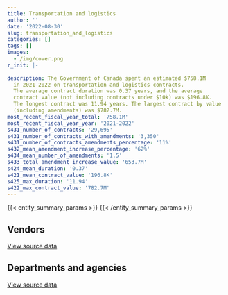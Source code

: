 ```yaml
---
title: Transportation and logistics
author: ''
date: '2022-08-30'
slug: transportation_and_logistics
categories: []
tags: []
images:
  - /img/cover.png
r_init: |-
  
description: The Government of Canada spent an estimated $758.1M
  in 2021-2022 on transportation and logistics contracts.
  The average contract duration was 0.37 years, and the average
  contract value (not including contracts under $10k) was $196.8K.
  The longest contract was 11.94 years. The largest contract by value
  (including amendments) was $782.7M.
most_recent_fiscal_year_total: '758.1M'
most_recent_fiscal_year_year: '2021-2022'
s431_number_of_contracts: '29,695'
s431_number_of_contracts_with_amendments: '3,350'
s431_number_of_contracts_amendments_percentage: '11%'
s432_mean_amendment_increase_percentage: '62%'
s434_mean_number_of_amendments: '1.5'
s433_total_amendment_increase_value: '653.7M'
s424_mean_duration: '0.37'
s421_mean_contract_value: '196.8K'
s425_max_duration: '11.94'
s422_max_contract_value: '782.7M'
---
```


<script src="/rmarkdown-libs/htmlwidgets/htmlwidgets.js"></script>
<link href="/rmarkdown-libs/datatables-css/datatables-crosstalk.css" rel="stylesheet" />
<script src="/rmarkdown-libs/datatables-binding/datatables.js"></script>
<script src="/rmarkdown-libs/jquery/jquery-3.6.0.min.js"></script>
<link href="/rmarkdown-libs/dt-core-bootstrap/css/dataTables.bootstrap.min.css" rel="stylesheet" />
<link href="/rmarkdown-libs/dt-core-bootstrap/css/dataTables.bootstrap.extra.css" rel="stylesheet" />
<script src="/rmarkdown-libs/dt-core-bootstrap/js/jquery.dataTables.min.js"></script>
<script src="/rmarkdown-libs/dt-core-bootstrap/js/dataTables.bootstrap.min.js"></script>
<link href="/rmarkdown-libs/crosstalk/css/crosstalk.min.css" rel="stylesheet" />
<script src="/rmarkdown-libs/crosstalk/js/crosstalk.min.js"></script>
<script src="/rmarkdown-libs/htmlwidgets/htmlwidgets.js"></script>
<link href="/rmarkdown-libs/datatables-css/datatables-crosstalk.css" rel="stylesheet" />
<script src="/rmarkdown-libs/datatables-binding/datatables.js"></script>
<script src="/rmarkdown-libs/jquery/jquery-3.6.0.min.js"></script>
<link href="/rmarkdown-libs/dt-core-bootstrap/css/dataTables.bootstrap.min.css" rel="stylesheet" />
<link href="/rmarkdown-libs/dt-core-bootstrap/css/dataTables.bootstrap.extra.css" rel="stylesheet" />
<script src="/rmarkdown-libs/dt-core-bootstrap/js/jquery.dataTables.min.js"></script>
<script src="/rmarkdown-libs/dt-core-bootstrap/js/dataTables.bootstrap.min.js"></script>
<link href="/rmarkdown-libs/crosstalk/css/crosstalk.min.css" rel="stylesheet" />
<script src="/rmarkdown-libs/crosstalk/js/crosstalk.min.js"></script>

{{< entity_summary_params >}}
{{< /entity_summary_params >}}

## Vendors

<div id="htmlwidget-1" style="width:100%;height:auto;" class="datatables html-widget"></div>
<script type="application/json" data-for="htmlwidget-1">{"x":{"style":"bootstrap","filter":"none","vertical":false,"data":[["<a href=\"/vendors/736902_ontario/\">736902 ONTARIO<\/a>","<a href=\"/vendors/9275_0181_quebec/\">9275 0181 QUEBEC<\/a>","<a href=\"/vendors/abb/\">ABB<\/a>","<a href=\"/vendors/abco_industries/\">ABCO INDUSTRIES<\/a>","<a href=\"/vendors/acadian_dredging/\">ACADIAN DREDGING<\/a>","<a href=\"/vendors/acklands_grainger/\">ACKLANDS GRAINGER<\/a>","<a href=\"/vendors/advanced_business_interiors/\">ADVANCED BUSINESS INTERIORS<\/a>","<a href=\"/vendors/aecom/\">AECOM<\/a>","<a href=\"/vendors/aeg_fuels/\">AEG FUELS<\/a>","<a href=\"/vendors/aero_feu/\">AERO FEU<\/a>","<a href=\"/vendors/aero_supplies/\">AERO SUPPLIES<\/a>","<a href=\"/vendors/afn_engineering/\">AFN ENGINEERING<\/a>","<a href=\"/vendors/air_inuit/\">AIR INUIT<\/a>","<a href=\"/vendors/air_liquide_canada/\">AIR LIQUIDE CANADA<\/a>","<a href=\"/vendors/air_tindi/\">AIR TINDI<\/a>","<a href=\"/vendors/airbus/\">AIRBUS<\/a>","<a href=\"/vendors/allied_shipbuilders/\">ALLIED SHIPBUILDERS<\/a>","<a href=\"/vendors/alpine_aerotech/\">ALPINE AEROTECH<\/a>","<a href=\"/vendors/alpine_helicopters/\">ALPINE HELICOPTERS<\/a>","<a href=\"/vendors/altis_human_resources/\">ALTIS HUMAN RESOURCES<\/a>","<a href=\"/vendors/amazon/\">AMAZON<\/a>","<a href=\"/vendors/american_bureau_of_shipping/\">AMERICAN BUREAU OF SHIPPING<\/a>","<a href=\"/vendors/anixter/\">ANIXTER<\/a>","<a href=\"/vendors/apron_fuel_services/\">APRON FUEL SERVICES<\/a>","<a href=\"/vendors/ari_financial_services/\">ARI FINANCIAL SERVICES<\/a>","<a href=\"/vendors/asc_germany/\">ASC GERMANY<\/a>","<a href=\"/vendors/asokan_business_interiors/\">ASOKAN BUSINESS INTERIORS<\/a>","<a href=\"/vendors/atco/\">ATCO<\/a>","<a href=\"/vendors/atlantic_business_interiors/\">ATLANTIC BUSINESS INTERIORS<\/a>","<a href=\"/vendors/atlantic_towing/\">ATLANTIC TOWING<\/a>","<a href=\"/vendors/atlantica_mechanical_contractors/\">ATLANTICA MECHANICAL CONTRACTORS<\/a>","<a href=\"/vendors/av_nunavut_fuels/\">AV NUNAVUT FUELS<\/a>","<a href=\"/vendors/avi_spl_canada/\">AVI SPL CANADA<\/a>","<a href=\"/vendors/avjet_holding/\">AVJET HOLDING<\/a>","<a href=\"/vendors/avmax_aviation_services/\">AVMAX AVIATION SERVICES<\/a>","<a href=\"/vendors/axys_technologies/\">AXYS TECHNOLOGIES<\/a>","<a href=\"/vendors/b_r_enterprises/\">B R ENTERPRISES<\/a>","<a href=\"/vendors/balodis/\">BALODIS<\/a>","<a href=\"/vendors/bargreen_ellingson/\">BARGREEN ELLINGSON<\/a>","<a href=\"/vendors/bell_textron/\">BELL TEXTRON<\/a>","<a href=\"/vendors/bighorn_helicopters/\">BIGHORN HELICOPTERS<\/a>","<a href=\"/vendors/bluewave_energy/\">BLUEWAVE ENERGY<\/a>","<a href=\"/vendors/bmt_fleet_technology/\">BMT FLEET TECHNOLOGY<\/a>","<a href=\"/vendors/bollore_logistics/\">BOLLORE LOGISTICS<\/a>","<a href=\"/vendors/bombardier/\">BOMBARDIER<\/a>","<a href=\"/vendors/boyd_moving_storage/\">BOYD MOVING STORAGE<\/a>","<a href=\"/vendors/brandt_tractor/\">BRANDT TRACTOR<\/a>","<a href=\"/vendors/broadwater_industries/\">BROADWATER INDUSTRIES<\/a>","<a href=\"/vendors/bronswerk_marine/\">BRONSWERK MARINE<\/a>","<a href=\"/vendors/bronte_construction/\">BRONTE CONSTRUCTION<\/a>","<a href=\"/vendors/brook_construction/\">BROOK CONSTRUCTION<\/a>","<a href=\"/vendors/bruker/\">BRUKER<\/a>","<a href=\"/vendors/budgell_s_equipment_rentals/\">BUDGELL S EQUIPMENT RENTALS<\/a>","<a href=\"/vendors/cae/\">CAE<\/a>","<a href=\"/vendors/canada_post/\">CANADA POST<\/a>","<a href=\"/vendors/canadensys_aerospace/\">CANADENSYS AEROSPACE<\/a>","<a href=\"/vendors/canadian_corps_of_commissionaires/\">CANADIAN CORPS OF COMMISSIONAIRES<\/a>","<a href=\"/vendors/canadian_fishing_company/\">CANADIAN FISHING COMPANY<\/a>","<a href=\"/vendors/canadian_helicopters/\">CANADIAN HELICOPTERS<\/a>","<a href=\"/vendors/canadian_maritime_engineering/\">CANADIAN MARITIME ENGINEERING<\/a>","<a href=\"/vendors/canadian_north/\">CANADIAN NORTH<\/a>","<a href=\"/vendors/cansel_survey_equipment/\">CANSEL SURVEY EQUIPMENT<\/a>","<a href=\"/vendors/cascade_aerospace/\">CASCADE AEROSPACE<\/a>","<a href=\"/vendors/cbcl/\">CBCL<\/a>","<a href=\"/vendors/cdw_canada/\">CDW CANADA<\/a>","<a href=\"/vendors/chantier_davie_canada/\">CHANTIER DAVIE CANADA<\/a>","<a href=\"/vendors/chantier_naval_forillon/\">CHANTIER NAVAL FORILLON<\/a>","<a href=\"/vendors/chevron/\">CHEVRON<\/a>","<a href=\"/vendors/cima/\">CIMA<\/a>","<a href=\"/vendors/clearwater_structures/\">CLEARWATER STRUCTURES<\/a>","<a href=\"/vendors/click_networks/\">CLICK NETWORKS<\/a>","<a href=\"/vendors/coady_construction_excavating/\">COADY CONSTRUCTION EXCAVATING<\/a>","<a href=\"/vendors/coastal_restoration_masonry/\">COASTAL RESTORATION MASONRY<\/a>","<a href=\"/vendors/columbia_fuels/\">COLUMBIA FUELS<\/a>","<a href=\"/vendors/compugen/\">COMPUGEN<\/a>","<a href=\"/vendors/construction_demathieu_bard/\">CONSTRUCTION DEMATHIEU BARD<\/a>","<a href=\"/vendors/construction_deric/\">CONSTRUCTION DERIC<\/a>","<a href=\"/vendors/construction_lfg/\">CONSTRUCTION LFG<\/a>","<a href=\"/vendors/convergint_technologies/\">CONVERGINT TECHNOLOGIES<\/a>","<a href=\"/vendors/copcan_civil/\">COPCAN CIVIL<\/a>","<a href=\"/vendors/cougar_engineering_construction/\">COUGAR ENGINEERING CONSTRUCTION<\/a>","<a href=\"/vendors/cullen_diesel_power/\">CULLEN DIESEL POWER<\/a>","<a href=\"/vendors/cummins_canada/\">CUMMINS CANADA<\/a>","<a href=\"/vendors/d_doyle_installations/\">D DOYLE INSTALLATIONS<\/a>","<a href=\"/vendors/daimler/\">DAIMLER<\/a>","<a href=\"/vendors/dasco_equipment/\">DASCO EQUIPMENT<\/a>","<a href=\"/vendors/davtair_industries/\">DAVTAIR INDUSTRIES<\/a>","<a href=\"/vendors/dbc_marine_safety_systems/\">DBC MARINE SAFETY SYSTEMS<\/a>","<a href=\"/vendors/delco_automation/\">DELCO AUTOMATION<\/a>","<a href=\"/vendors/dell_computer/\">DELL COMPUTER<\/a>","<a href=\"/vendors/dew_engineering/\">DEW ENGINEERING<\/a>","<a href=\"/vendors/dexter_construction/\">DEXTER CONSTRUCTION<\/a>","<a href=\"/vendors/df_barnes_services/\">DF BARNES SERVICES<\/a>","<a href=\"/vendors/dhl_express_canada/\">DHL EXPRESS CANADA<\/a>","<a href=\"/vendors/dillon_consulting/\">DILLON CONSULTING<\/a>","<a href=\"/vendors/dragage_im/\">DRAGAGE IM<\/a>","<a href=\"/vendors/dragage_ocean_dsm/\">DRAGAGE OCEAN DSM<\/a>","<a href=\"/vendors/dss_marine/\">DSS MARINE<\/a>","<a href=\"/vendors/dynamic_construction/\">DYNAMIC CONSTRUCTION<\/a>","<a href=\"/vendors/east_elgin_concrete_forming/\">EAST ELGIN CONCRETE FORMING<\/a>","<a href=\"/vendors/eco_technologies/\">ECO TECHNOLOGIES<\/a>","<a href=\"/vendors/edward_collins_contracting/\">EDWARD COLLINS CONTRACTING<\/a>","<a href=\"/vendors/elbit_systems/\">ELBIT SYSTEMS<\/a>","<a href=\"/vendors/englobe/\">ENGLOBE<\/a>","<a href=\"/vendors/facca/\">FACCA<\/a>","<a href=\"/vendors/fairbanks_morse_engine/\">FAIRBANKS MORSE ENGINE<\/a>","<a href=\"/vendors/fca_canada/\">FCA CANADA<\/a>","<a href=\"/vendors/federal_express_canada/\">FEDERAL EXPRESS CANADA<\/a>","<a href=\"/vendors/felix_technology/\">FELIX TECHNOLOGY<\/a>","<a href=\"/vendors/finning_international/\">FINNING INTERNATIONAL<\/a>","<a href=\"/vendors/first_air/\">FIRST AIR<\/a>","<a href=\"/vendors/fleetway/\">FLEETWAY<\/a>","<a href=\"/vendors/flight_fuels/\">FLIGHT FUELS<\/a>","<a href=\"/vendors/floyd_s_construction/\">FLOYD S CONSTRUCTION<\/a>","<a href=\"/vendors/ford_motor_company/\">FORD MOTOR COMPANY<\/a>","<a href=\"/vendors/fort_garry_fire_truck/\">FORT GARRY FIRE TRUCK<\/a>","<a href=\"/vendors/francis_canada_truck_centre/\">FRANCIS CANADA TRUCK CENTRE<\/a>","<a href=\"/vendors/fraser_river_pile_dredge/\">FRASER RIVER PILE DREDGE<\/a>","<a href=\"/vendors/frosti_fishing/\">FROSTI FISHING<\/a>","<a href=\"/vendors/fundy_contractors/\">FUNDY CONTRACTORS<\/a>","<a href=\"/vendors/garda_security_group/\">GARDA SECURITY GROUP<\/a>","<a href=\"/vendors/gaudette_s_transit_mix/\">GAUDETTE S TRANSIT MIX<\/a>","<a href=\"/vendors/gemtec/\">GEMTEC<\/a>","<a href=\"/vendors/general_motors/\">GENERAL MOTORS<\/a>","<a href=\"/vendors/genesis_integration/\">GENESIS INTEGRATION<\/a>","<a href=\"/vendors/gestion_aj/\">GESTION AJ<\/a>","<a href=\"/vendors/global_total_office/\">GLOBAL TOTAL OFFICE<\/a>","<a href=\"/vendors/go_deep_international/\">GO DEEP INTERNATIONAL<\/a>","<a href=\"/vendors/golder_associates/\">GOLDER ASSOCIATES<\/a>","<a href=\"/vendors/granite_management/\">GRANITE MANAGEMENT<\/a>","<a href=\"/vendors/great_slave_helicopters/\">GREAT SLAVE HELICOPTERS<\/a>","<a href=\"/vendors/greendale_resources/\">GREENDALE RESOURCES<\/a>","<a href=\"/vendors/greenfield_construction/\">GREENFIELD CONSTRUCTION<\/a>","<a href=\"/vendors/griffin_engineered_systems/\">GRIFFIN ENGINEERED SYSTEMS<\/a>","<a href=\"/vendors/groupe_energie_bdl/\">GROUPE ENERGIE BDL<\/a>","<a href=\"/vendors/gw_realty/\">GW REALTY<\/a>","<a href=\"/vendors/hamel_construction/\">HAMEL CONSTRUCTION<\/a>","<a href=\"/vendors/harbourside_engineering_consultants/\">HARBOURSIDE ENGINEERING CONSULTANTS<\/a>","<a href=\"/vendors/harnois_energies/\">HARNOIS ENERGIES<\/a>","<a href=\"/vendors/hawboldt_industries/\">HAWBOLDT INDUSTRIES<\/a>","<a href=\"/vendors/heavy_metal_marine/\">HEAVY METAL MARINE<\/a>","<a href=\"/vendors/heddle_marine_services/\">HEDDLE MARINE SERVICES<\/a>","<a href=\"/vendors/helitrades/\">HELITRADES<\/a>","<a href=\"/vendors/hercules_slr/\">HERCULES SLR<\/a>","<a href=\"/vendors/hewlett_packard/\">HEWLETT PACKARD<\/a>","<a href=\"/vendors/highlands_fuel_delivery/\">HIGHLANDS FUEL DELIVERY<\/a>","<a href=\"/vendors/hike_metal_products/\">HIKE METAL PRODUCTS<\/a>","<a href=\"/vendors/hitachi_data_systems/\">HITACHI DATA SYSTEMS<\/a>","<a href=\"/vendors/hitrac/\">HITRAC<\/a>","<a href=\"/vendors/holman_fenwick_willan/\">HOLMAN FENWICK WILLAN<\/a>","<a href=\"/vendors/honeywell/\">HONEYWELL<\/a>","<a href=\"/vendors/hoskin_scientific/\">HOSKIN SCIENTIFIC<\/a>","<a href=\"/vendors/human_logistics/\">HUMAN LOGISTICS<\/a>","<a href=\"/vendors/imperial_oil/\">IMPERIAL OIL<\/a>","<a href=\"/vendors/imtech_marine_canada/\">IMTECH MARINE CANADA<\/a>","<a href=\"/vendors/indal_technologies/\">INDAL TECHNOLOGIES<\/a>","<a href=\"/vendors/industra_construction/\">INDUSTRA CONSTRUCTION<\/a>","<a href=\"/vendors/industries_ocean/\">INDUSTRIES OCEAN<\/a>","<a href=\"/vendors/insa/\">INSA<\/a>","<a href=\"/vendors/integrated_distribution_systems/\">INTEGRATED DISTRIBUTION SYSTEMS<\/a>","<a href=\"/vendors/inter_outaouais/\">INTER OUTAOUAIS<\/a>","<a href=\"/vendors/intercon_marine/\">INTERCON MARINE<\/a>","<a href=\"/vendors/iron_mountain/\">IRON MOUNTAIN<\/a>","<a href=\"/vendors/irving_oil/\">IRVING OIL<\/a>","<a href=\"/vendors/irving_shipbuilding/\">IRVING SHIPBUILDING<\/a>","<a href=\"/vendors/j_e_enterprises/\">J E ENTERPRISES<\/a>","<a href=\"/vendors/j_j_trailers_manufacturers_and_sales/\">J J TRAILERS MANUFACTURERS AND SALES<\/a>","<a href=\"/vendors/j_l_richards_associates/\">J L RICHARDS ASSOCIATES<\/a>","<a href=\"/vendors/j_w_lindsay_enterprises/\">J W LINDSAY ENTERPRISES<\/a>","<a href=\"/vendors/jankel_tactical_systems/\">JANKEL TACTICAL SYSTEMS<\/a>","<a href=\"/vendors/jastram_engineering/\">JASTRAM ENGINEERING<\/a>","<a href=\"/vendors/jht_defense/\">JHT DEFENSE<\/a>","<a href=\"/vendors/jjm_construction/\">JJM CONSTRUCTION<\/a>","<a href=\"/vendors/john_howard_society/\">JOHN HOWARD SOCIETY<\/a>","<a href=\"/vendors/joseph_elie/\">JOSEPH ELIE<\/a>","<a href=\"/vendors/kanter_marine/\">KANTER MARINE<\/a>","<a href=\"/vendors/kaycom/\">KAYCOM<\/a>","<a href=\"/vendors/kenn_borek_air/\">KENN BOREK AIR<\/a>","<a href=\"/vendors/keystone_environmental/\">KEYSTONE ENVIRONMENTAL<\/a>","<a href=\"/vendors/keystone_supplies_international/\">KEYSTONE SUPPLIES INTERNATIONAL<\/a>","<a href=\"/vendors/kf_aerospace/\">KF AEROSPACE<\/a>","<a href=\"/vendors/kia_canada/\">KIA CANADA<\/a>","<a href=\"/vendors/kms_industries/\">KMS INDUSTRIES<\/a>","<a href=\"/vendors/kongsberg/\">KONGSBERG<\/a>","<a href=\"/vendors/kubota_canada/\">KUBOTA CANADA<\/a>","<a href=\"/vendors/l_breau_and_sons/\">L BREAU AND SONS<\/a>","<a href=\"/vendors/l_w_dennis_contracting/\">L W DENNIS CONTRACTING<\/a>","<a href=\"/vendors/l3harris/\">L3HARRIS<\/a>","<a href=\"/vendors/landco_construction/\">LANDCO CONSTRUCTION<\/a>","<a href=\"/vendors/larry_penner_enterprises/\">LARRY PENNER ENTERPRISES<\/a>","<a href=\"/vendors/leeway_yachts/\">LEEWAY YACHTS<\/a>","<a href=\"/vendors/lengkeek_vessel_engineering/\">LENGKEEK VESSEL ENGINEERING<\/a>","<a href=\"/vendors/les_constructions_des_iles/\">LES CONSTRUCTIONS DES ILES<\/a>","<a href=\"/vendors/les_entreprises_p_e_c/\">LES ENTREPRISES P E C<\/a>","<a href=\"/vendors/les_huiles_desroches/\">LES HUILES DESROCHES<\/a>","<a href=\"/vendors/les_installations_electriques/\">LES INSTALLATIONS ELECTRIQUES<\/a>","<a href=\"/vendors/leslie_benn_contracting/\">LESLIE BENN CONTRACTING<\/a>","<a href=\"/vendors/levaero_aviation/\">LEVAERO AVIATION<\/a>","<a href=\"/vendors/lexisnexis_canada/\">LEXISNEXIS CANADA<\/a>","<a href=\"/vendors/liebherr_canada/\">LIEBHERR CANADA<\/a>","<a href=\"/vendors/lloyd_s_register_canada/\">LLOYD S REGISTER CANADA<\/a>","<a href=\"/vendors/louis_w_bray_construction/\">LOUIS W BRAY CONSTRUCTION<\/a>","<a href=\"/vendors/luxton_construction/\">LUXTON CONSTRUCTION<\/a>","<a href=\"/vendors/macdonald_dettwiler_and_associates/\">MACDONALD DETTWILER AND ASSOCIATES<\/a>","<a href=\"/vendors/macewen_petroleum/\">MACEWEN PETROLEUM<\/a>","<a href=\"/vendors/mack_trucks/\">MACK TRUCKS<\/a>","<a href=\"/vendors/mackinnon_and_olding/\">MACKINNON AND OLDING<\/a>","<a href=\"/vendors/maconnerie_dynamique/\">MACONNERIE DYNAMIQUE<\/a>","<a href=\"/vendors/madsen_diesel_turbine/\">MADSEN DIESEL TURBINE<\/a>","<a href=\"/vendors/man_energy_solutions_canada/\">MAN ENERGY SOLUTIONS CANADA<\/a>","<a href=\"/vendors/manitoba_hydro/\">MANITOBA HYDRO<\/a>","<a href=\"/vendors/marine_contractors/\">MARINE CONTRACTORS<\/a>","<a href=\"/vendors/marine_recycling/\">MARINE RECYCLING<\/a>","<a href=\"/vendors/marinenav/\">MARINENAV<\/a>","<a href=\"/vendors/maritime_fuels/\">MARITIME FUELS<\/a>","<a href=\"/vendors/matcon_environmental/\">MATCON ENVIRONMENTAL<\/a>","<a href=\"/vendors/mega_tech/\">MEGA TECH<\/a>","<a href=\"/vendors/mercury_marine/\">MERCURY MARINE<\/a>","<a href=\"/vendors/metalcraft_marine/\">METALCRAFT MARINE<\/a>","<a href=\"/vendors/michelin/\">MICHELIN<\/a>","<a href=\"/vendors/microsoft_canada/\">MICROSOFT CANADA<\/a>","<a href=\"/vendors/mid_canada_mod_center/\">MID CANADA MOD CENTER<\/a>","<a href=\"/vendors/mid_valley_construction/\">MID VALLEY CONSTRUCTION<\/a>","<a href=\"/vendors/ministry_of_finance/\">MINISTRY OF FINANCE<\/a>","<a href=\"/vendors/mitsubishi_motor_sales/\">MITSUBISHI MOTOR SALES<\/a>","<a href=\"/vendors/motorola_solutions_canada/\">MOTOROLA SOLUTIONS CANADA<\/a>","<a href=\"/vendors/mustang_helicopters/\">MUSTANG HELICOPTERS<\/a>","<a href=\"/vendors/mustang_survival/\">MUSTANG SURVIVAL<\/a>","<a href=\"/vendors/nattiq/\">NATTIQ<\/a>","<a href=\"/vendors/navamar/\">NAVAMAR<\/a>","<a href=\"/vendors/navtech/\">NAVTECH<\/a>","<a href=\"/vendors/newdock_st_john_s_dockyard/\">NEWDOCK ST JOHN S DOCKYARD<\/a>","<a href=\"/vendors/nissan_canada/\">NISSAN CANADA<\/a>","<a href=\"/vendors/north_atlantic_petroleum/\">NORTH ATLANTIC PETROLEUM<\/a>","<a href=\"/vendors/north_cariboo_air/\">NORTH CARIBOO AIR<\/a>","<a href=\"/vendors/northeast_tree_trimming/\">NORTHEAST TREE TRIMMING<\/a>","<a href=\"/vendors/northern_construction/\">NORTHERN CONSTRUCTION<\/a>","<a href=\"/vendors/northern_micro/\">NORTHERN MICRO<\/a>","<a href=\"/vendors/northrop_grumman/\">NORTHROP GRUMMAN<\/a>","<a href=\"/vendors/northwest_marine_technology/\">NORTHWEST MARINE TECHNOLOGY<\/a>","<a href=\"/vendors/nortrax_canada/\">NORTRAX CANADA<\/a>","<a href=\"/vendors/online_constructors/\">ONLINE CONSTRUCTORS<\/a>","<a href=\"/vendors/ottawa_greenbelt_construction/\">OTTAWA GREENBELT CONSTRUCTION<\/a>","<a href=\"/vendors/pacific_industrial_marine/\">PACIFIC INDUSTRIAL MARINE<\/a>","<a href=\"/vendors/pal_aerospace/\">PAL AEROSPACE<\/a>","<a href=\"/vendors/paladin_group/\">PALADIN GROUP<\/a>","<a href=\"/vendors/palfinger_marine/\">PALFINGER MARINE<\/a>","<a href=\"/vendors/panalpina/\">PANALPINA<\/a>","<a href=\"/vendors/panasonic/\">PANASONIC<\/a>","<a href=\"/vendors/parkland_industries/\">PARKLAND INDUSTRIES<\/a>","<a href=\"/vendors/parkland_refining/\">PARKLAND REFINING<\/a>","<a href=\"/vendors/pattison_sign_group/\">PATTISON SIGN GROUP<\/a>","<a href=\"/vendors/pennecon/\">PENNECON<\/a>","<a href=\"/vendors/pepco/\">PEPCO<\/a>","<a href=\"/vendors/petrovalue_products/\">PETROVALUE PRODUCTS<\/a>","<a href=\"/vendors/pitney_bowes/\">PITNEY BOWES<\/a>","<a href=\"/vendors/pmg_technologies/\">PMG TECHNOLOGIES<\/a>","<a href=\"/vendors/podolinsky_equipment/\">PODOLINSKY EQUIPMENT<\/a>","<a href=\"/vendors/point_hope_maritime/\">POINT HOPE MARITIME<\/a>","<a href=\"/vendors/polaris_industries/\">POLARIS INDUSTRIES<\/a>","<a href=\"/vendors/pomerleau/\">POMERLEAU<\/a>","<a href=\"/vendors/printers_plus/\">PRINTERS PLUS<\/a>","<a href=\"/vendors/r_e_gilmore_investments/\">R E GILMORE INVESTMENTS<\/a>","<a href=\"/vendors/reformar/\">REFORMAR<\/a>","<a href=\"/vendors/reparations_navales_et_industrielles_ocean/\">REPARATIONS NAVALES ET INDUSTRIELLES OCEAN<\/a>","<a href=\"/vendors/riggs_engineering/\">RIGGS ENGINEERING<\/a>","<a href=\"/vendors/rjg_construction/\">RJG CONSTRUCTION<\/a>","<a href=\"/vendors/rosborough_boats/\">ROSBOROUGH BOATS<\/a>","<a href=\"/vendors/rush_truck_centres_of_canada/\">RUSH TRUCK CENTRES OF CANADA<\/a>","<a href=\"/vendors/russel_metals/\">RUSSEL METALS<\/a>","<a href=\"/vendors/sani_sable_lb/\">SANI SABLE LB<\/a>","<a href=\"/vendors/sca_shipping_consultants_associated/\">SCA SHIPPING CONSULTANTS ASSOCIATED<\/a>","<a href=\"/vendors/seacoast_marine_electronics/\">SEACOAST MARINE ELECTRONICS<\/a>","<a href=\"/vendors/seaspan_victoria_shipyards/\">SEASPAN VICTORIA SHIPYARDS<\/a>","<a href=\"/vendors/shell_canada_products/\">SHELL CANADA PRODUCTS<\/a>","<a href=\"/vendors/siemens/\">SIEMENS<\/a>","<a href=\"/vendors/simex_defence/\">SIMEX DEFENCE<\/a>","<a href=\"/vendors/simplex_grinnell/\">SIMPLEX GRINNELL<\/a>","<a href=\"/vendors/slr_consulting_canada/\">SLR CONSULTING CANADA<\/a>","<a href=\"/vendors/snc_lavalin/\">SNC LAVALIN<\/a>","<a href=\"/vendors/st_airborne_systems/\">ST AIRBORNE SYSTEMS<\/a>","<a href=\"/vendors/st_joseph_print_group/\">ST JOSEPH PRINT GROUP<\/a>","<a href=\"/vendors/sterling_fuels/\">STERLING FUELS<\/a>","<a href=\"/vendors/subaru_canada/\">SUBARU CANADA<\/a>","<a href=\"/vendors/suncor_energy/\">SUNCOR ENERGY<\/a>","<a href=\"/vendors/super_channel_international/\">SUPER CHANNEL INTERNATIONAL<\/a>","<a href=\"/vendors/sutherland_excavating/\">SUTHERLAND EXCAVATING<\/a>","<a href=\"/vendors/teknion/\">TEKNION<\/a>","<a href=\"/vendors/telecom_computer_services/\">TELECOM COMPUTER SERVICES<\/a>","<a href=\"/vendors/tenaquip/\">TENAQUIP<\/a>","<a href=\"/vendors/tervita/\">TERVITA<\/a>","<a href=\"/vendors/testforce_systems/\">TESTFORCE SYSTEMS<\/a>","<a href=\"/vendors/tetra_tech/\">TETRA TECH<\/a>","<a href=\"/vendors/the_aim_group/\">THE AIM GROUP<\/a>","<a href=\"/vendors/thyssenkrupp_elevator/\">THYSSENKRUPP ELEVATOR<\/a>","<a href=\"/vendors/tiree/\">TIREE<\/a>","<a href=\"/vendors/titan_boats/\">TITAN BOATS<\/a>","<a href=\"/vendors/toromont/\">TOROMONT<\/a>","<a href=\"/vendors/totem_offisource/\">TOTEM OFFISOURCE<\/a>","<a href=\"/vendors/toyota/\">TOYOTA<\/a>","<a href=\"/vendors/transwest_air/\">TRANSWEST AIR<\/a>","<a href=\"/vendors/trident_construction/\">TRIDENT CONSTRUCTION<\/a>","<a href=\"/vendors/troy_life_fire_safety/\">TROY LIFE FIRE SAFETY<\/a>","<a href=\"/vendors/tulmar_safety_systems/\">TULMAR SAFETY SYSTEMS<\/a>","<a href=\"/vendors/unisource/\">UNISOURCE<\/a>","<a href=\"/vendors/united_rentals_of_canada/\">UNITED RENTALS OF CANADA<\/a>","<a href=\"/vendors/universal_helicopters/\">UNIVERSAL HELICOPTERS<\/a>","<a href=\"/vendors/uqsuq/\">UQSUQ<\/a>","<a href=\"/vendors/vancouver_drydock_company/\">VANCOUVER DRYDOCK COMPANY<\/a>","<a href=\"/vendors/vancouver_pile_driving/\">VANCOUVER PILE DRIVING<\/a>","<a href=\"/vendors/vancouver_shipyards/\">VANCOUVER SHIPYARDS<\/a>","<a href=\"/vendors/vector_aerospace/\">VECTOR AEROSPACE<\/a>","<a href=\"/vendors/verreault_navigation/\">VERREAULT NAVIGATION<\/a>","<a href=\"/vendors/voyageur_transportation/\">VOYAGEUR TRANSPORTATION<\/a>","<a href=\"/vendors/wajax/\">WAJAX<\/a>","<a href=\"/vendors/wartsila/\">WARTSILA<\/a>","<a href=\"/vendors/watchguard_video/\">WATCHGUARD VIDEO<\/a>","<a href=\"/vendors/webster_electric/\">WEBSTER ELECTRIC<\/a>","<a href=\"/vendors/weir_canada/\">WEIR CANADA<\/a>","<a href=\"/vendors/wesco_distribution_canada/\">WESCO DISTRIBUTION CANADA<\/a>","<a href=\"/vendors/westower_communications/\">WESTOWER COMMUNICATIONS<\/a>","<a href=\"/vendors/wills_transfer/\">WILLS TRANSFER<\/a>","<a href=\"/vendors/wood_canada/\">WOOD CANADA<\/a>","<a href=\"/vendors/woodward_s_oil/\">WOODWARD S OIL<\/a>","<a href=\"/vendors/world_fuel_services/\">WORLD FUEL SERVICES<\/a>","<a href=\"/vendors/wsp/\">WSP<\/a>","<a href=\"/vendors/yamaha_motors_canada/\">YAMAHA MOTORS CANADA<\/a>","<a href=\"/vendors/zodiac_hurricane_technologies/\">ZODIAC HURRICANE TECHNOLOGIES<\/a>","<a href=\"/vendors/zutphen_contractor/\">ZUTPHEN CONTRACTOR<\/a>"],[331221.93,null,5682578.36,null,364473.33,null,null,38747.7,null,null,668524.4,629907.49,344300.25,null,817636.34,9035430.54,10281838.54,1134189.78,1503941.66,null,null,193125.48,null,668810.22,2604932.06,248046.76,null,67409.95,null,14769875.74,17004.23,null,501.71,599250.68,30332.48,57455.76,null,null,75138.77,830211.78,1343993.57,717368.12,23614.43,533953.06,3786356.6,857035.11,429246.56,13902,2964.29,3817673.25,180090,22317.5,3705034.69,5467196.25,770066.16,null,74311.44,4889382.96,1754391.91,7872918.12,3830881.52,43244.3,null,121763.08,null,323883029.81,101611.28,73500,null,1509530.63,null,3696500.18,null,238627.19,81492.07,null,1968154.54,null,null,77532,1108455.78,291513.99,31608.9,957648.27,null,null,null,2394592.52,null,null,0,null,1692590.58,98533.72,161181.58,297234.91,13748540.96,null,1146348.75,147261.07,1756129.57,null,null,14044.77,null,7114457.43,12127044.08,339872.94,910258.37,248278.83,898529.91,null,1479605.38,715813.17,42038807.58,null,440743.78,26471809,1283310,134165.9,336367.43,720630.66,null,34949717.89,null,3502006.55,null,25120.88,null,2286629.66,3739293.93,101349.66,null,36708,1002324.88,61928.97,3600989.02,73673.6,854839.21,195898.52,71116.5,15072191.08,1894495.29,1654860.28,6066.32,342342.4,6574183.38,null,762257.92,null,265220.19,null,null,5016470.79,null,null,1279094.64,2016002.48,15055.44,159239.52,254289.55,655136.3,230503.15,27847647.23,804866.64,null,146877.4,null,null,169383.63,525057.8,11550.04,null,11582.5,11598630.13,2354072.09,null,6126607.01,null,11764.53,824188.21,null,1873627.92,40588.42,null,2047578.26,153720,null,null,97324.5,null,458265.06,null,4509597.44,537406.28,null,null,1047287.01,null,null,112715.22,161845.07,null,null,151502.53,null,22471,1026095.64,2443264.52,null,null,301820.29,null,456577.77,533037.51,null,2128683.09,800355.76,24998.99,11633.63,null,970285.82,null,null,1409225.04,114218.16,2672715.21,null,453701.71,2054997.61,15226.89,47413114.74,3806274.04,1851595.59,238771.1,2029911.28,29468.75,14447.76,24959,null,710925.43,27852.3,475048.13,1123446.63,614563.23,48868.79,449517.9,516290.29,511026.43,1072321.13,9613437.56,20226.32,1309353.71,1746103.21,125062.01,12585.38,null,263832.82,1405546.52,1543179.56,null,27991.59,null,1724502.74,6124303.56,1010764.06,6050102.55,1654831.6,null,32318,9522415.14,null,null,null,809551.41,318301.6,457565.34,926581.78,null,17724,119028.8,null,4991016.76,3828717.17,3788526.02,null,625991,12220.95,44303.18,null,null,54841.16,8188.3,null,null,1700347.35,526519.54,2945889.12,null,9944572.36,196419.3,1437715.03,332394.25,null,36261.23,null,2816556.39,202643.44,6602330.05,82539.45,null,4258184.74,17539836.4,null,2727940.68,15916006.43,null,21072.45,null,15136.46,null,null,null,8411371.97,142705.44,131446.23,1100666.4,3575065.42,464676.04],[null,726645.45,5780609.33,null,1201021.67,null,null,null,null,null,1879488.37,1363272.51,67141.77,null,1242438.77,811075.94,7289819.93,1831843.07,603450.13,null,13661.2,123179.53,null,405217.65,2901644.04,37572.98,29329.83,57257.84,null,27028872.61,null,null,61208.5,633994.21,7430751.29,73149.7,666031.99,null,704502.47,2877406.1,428674.02,422925.13,17849.53,1344660.29,2809009.3,373626.63,1145326.05,32938.5,49514.79,25404880.14,null,null,880680.69,5693446.99,1330719.07,null,255769.18,null,2755958.81,5468084.89,502898.27,null,null,142639.17,null,513665868.15,null,27300,95232.85,null,null,4457479.09,null,null,null,3016970.34,154952.42,2048435.82,124022.05,null,null,4531575.16,12828.25,322208.51,31635.37,null,null,null,null,null,0,null,6885482.86,709966.86,288180.92,2364956.03,8590631.74,202951.29,null,979955.51,1279719.21,null,null,80512.72,null,3766765.84,10903843.18,286800.86,2222380.38,1194223.83,936409.4,147561.75,166311.2,1901401.39,51304529.03,null,1703483.18,26449525.83,null,null,null,784744.15,12880,36962527.82,212083.35,null,15952.78,39846.07,null,585379.97,4073373.42,null,2762692.06,null,2574702.67,null,7695566.19,130423.46,1437597.8,2040675,null,13515178.52,405119.94,3055205.62,26877.62,464206.92,19802810.86,null,704638.08,null,461626.11,null,110728.7,3711817.46,322501.8,131297.68,null,null,null,47759.67,1460751.5,1082382.24,79753.48,31169049.36,14755039.3,309288.36,null,null,null,8723149.13,2620614.92,null,211769.89,null,9534920.71,274768.36,null,3853219.02,null,null,3019509.15,null,3957171.36,829243.98,540473.09,414970.22,null,49603.94,56941.1,726023.35,300150,523538.67,11405.52,11521961.26,672445.73,78757.88,null,1726630.93,240.68,54341.66,null,null,358076.75,null,187503.65,397381.72,null,430116.8,1535361.59,79629.73,null,62660.71,null,1027216.73,228262.57,25843.25,2714025.59,510448.36,null,null,180516.46,1686655.72,770767.75,3289018.41,2220583.39,43368.57,1870597.22,null,364272.31,853149.06,541406442.49,25968379.99,3419216.11,4927895.08,1531488.09,2035472.68,91661.93,null,null,1899198.14,109960.3,503852.68,1301.5,550115.74,608168.64,94912.02,2962719.82,1042015.02,533544.54,624621.41,16977435.96,null,1183307.94,639078.36,696210.3,null,null,803094.16,706137.76,2155966.32,null,null,108557.06,2532463.06,4220676.7,88125.31,7486000.41,2281934.02,483567.68,null,7305388.9,134117.33,749838.27,13440,1050944.82,271184.25,886029.85,549056.55,19202.09,21091.4,46000,null,3845695.04,3366095.26,3236404.55,null,null,116661.19,16739.21,19725.59,19377.75,16207.42,20555.45,null,526087.05,1705005.84,1331975.15,2925877.75,46598.94,5304776.69,33332.26,2907202.77,21216.65,14252.78,226001.8,460291.86,2109610.16,203198.62,3004060.17,null,2687220.8,13148954.44,2312188.59,117569.63,8584806.23,22953827.65,12321,13621.13,null,159695.97,null,null,10764.72,11577093.57,174100.63,112511.06,1853063.83,2883466.5,null],[null,null,7300574.96,null,1276902.5,90813.14,10922.63,185433,43286.36,12270.83,1868062.44,567318,null,null,931664.23,875326.43,8425142.22,551455.33,1153402.86,19349.7,4986338.8,613419.78,28689.4,168914.26,2187504.6,1074572.79,102754.06,17018.23,29904,30345022.1,null,null,null,null,478124.78,24350.34,1193977.38,74060,32110.5,8235531.94,1155907.73,62806.42,31710,816225.07,1180279.03,590293.49,690388.94,null,null,null,175501.5,null,null,5467196.25,1148202.88,null,160304.48,null,2433489.92,7564863.23,761049.06,null,null,37375,null,22104247.76,null,null,156576.53,null,null,3391902.28,25739.3,null,null,5371678.9,2019915.45,5841242.76,null,null,null,3123941.65,null,338182.29,null,137285.32,40680,null,null,null,0,275885,2781458.05,5213839.46,191187.5,4586007.84,6135131.17,409592.01,null,null,1841446.64,329420.95,2987820.82,104275.81,null,1622128.24,11750831.3,103718.27,626419.21,1357350.34,722950.7,58409,121212.33,51232.5,59117469.09,15750,1843869.46,null,1470000,258471.43,null,1375452.77,35075,29940839.32,220884.97,114066.6,null,41527.27,null,10120,2054069.53,null,5335357.68,null,5280668.66,null,null,23030.8,1002232.91,967916.7,218688.96,16984499.79,528339.1,null,24703.98,467092.92,32656681.68,null,1631262.32,144098850,17226.5,null,null,2242712.67,49448.75,321635.27,null,null,null,null,164963.05,3463110.11,79535.57,23914609.81,13922179.21,675246.18,14578.69,null,null,8196308.88,2602937.14,null,368250.11,null,3244377.18,409052.63,null,4330179.7,0,null,246381.02,1854952.82,3505671.67,3051248.13,1433776.07,197977.68,null,null,null,368693.14,1312264.36,1841454.52,1643.73,945274.87,473556.63,null,15851.4,1395867.53,87848.43,185207.14,null,null,null,null,79710.22,null,82084.7,null,4704725.38,null,16885.6,null,193492.19,813488.23,494061.14,399095.21,1874069.45,1458302.3,null,85477.95,187183.26,1577336.54,null,null,2999961.5,15066.32,803469.76,58719.4,360035.27,278070.49,42375,26193677.85,1712918.5,5459827.61,1242618.27,2029911.28,63371.88,48984.86,null,1843014.37,null,null,null,0,1468794.18,null,6746963.34,null,390597.67,6607.76,12060096.68,42924.87,995586.94,1702.52,634275.2,6243.93,535609.89,1181299.71,2126746.06,2755675.27,null,null,157861.86,1078160.58,2233358.47,81365.65,1778213.55,2175286.75,2556971.17,32495.23,7823682.26,null,1229945.96,null,903448.38,1772911.46,153011.59,236293.53,null,10045.3,284383,null,4200900.27,663892.56,2129582.54,142067.9,10508.7,550.37,null,null,null,83678.65,null,0,null,1700347.35,3351290.29,5563021.3,11333.9,7320119.96,100053.5,null,39952.5,null,60986.57,1097009.51,1378836.84,67732.88,2099625.21,null,null,3035582.66,7845743.87,4809222.84,5719295.31,22509976.83,null,null,3919.05,null,81986.1,null,null,739298.19,96390.91,191279.67,2605603.58,3249694.62,null],[null,null,6543280.23,6157116.59,1950367.6,58079.18,47865.45,147465,59174.24,null,3210289.45,344528.5,53010.96,105483.59,1474999.46,981451.4,14617425.34,1493865.5,1640223.76,39324,null,328585.86,10788.44,285940.06,1936339.55,36723.44,11869.2,92762.29,16170,18564165.07,null,6638058.75,null,83814.16,254202.19,null,null,90503.5,75467.86,22038860.14,1041295.04,881046.7,null,1320558.1,1945.99,null,495375.66,1321034.93,null,null,220576,null,null,5470614.37,1183680.13,86120,334014.59,null,2834563.54,5698764.93,140683.67,null,14335.18,260308.25,14992.54,22542502.3,null,null,156576.53,null,52297.92,3804338.28,null,13754983.43,81074.58,3384893.55,2019915.45,null,12511.8,null,null,4631162.5,null,189337.55,null,null,null,null,112297.19,63077.77,0,null,237850.99,7483866.81,114425,null,8006891.74,602700.59,null,null,1680152.84,null,15805139.12,null,1666456.2,3749554.17,3965020.93,159026.71,174893.41,1773771.14,718380.48,null,558956.38,12487.4,78819056.27,null,null,null,null,null,null,null,15508.99,39101913.24,42355.74,91187.83,null,93990.94,124211.66,null,2645504,null,14617.42,null,5278446.44,null,null,30193.25,2497324.85,2502612.87,947153.6,15757027.39,4015852.55,532902.97,22174.08,484342.92,3369276.65,13064.81,872411.27,null,88977.7,24446.73,null,2456790.11,293739.87,null,null,2284089,null,null,null,null,14597.79,42192414.54,22668479,176235.32,56579.82,70287.13,369197.15,42876.47,null,11439.11,null,null,3120342.2,null,1973.96,3657630.52,0,null,53322.69,3365487.95,960,3004321.79,938359.59,null,null,56483.86,null,215092.5,1919535.64,1828115.44,40722.72,1876652.73,915198.98,null,1157152.05,2775618.66,87848.43,null,23918.85,null,null,347153.45,455928.6,null,13103.1,null,2122549.22,null,10414.4,null,1284084.51,2793415.4,1334056.21,null,3457232.81,338475.34,92031.05,null,187183.26,2244585.47,null,null,1799724.6,107875.76,88948.44,44431.06,597818.47,87476.06,null,11736576.79,1344891.45,1264263.99,1998300.38,2029911.28,null,null,null,null,null,null,null,402047.12,344249.08,null,966979.85,null,207784.66,572458.79,null,null,784924.69,22294.94,1326843.64,8348.11,null,2733761.54,1564412.4,1985474,13896392.74,null,157861.86,989880,3250316.11,88411.2,2338318.75,580672.65,226847.07,null,39947.37,null,833170.04,2466403.66,897461.2,1241888.4,388519.09,978096.77,null,94144.1,130036,13084.99,3430250.57,1765212.69,4280202.02,439447.3,null,null,null,21990.83,null,57176.59,13564.49,null,null,1486057,2696414.26,3171895.23,null,9028544.33,null,null,98946.78,null,651689.04,null,null,null,23466282.88,null,null,2616521.48,null,4799206.93,2005392.92,7875202.11,null,null,38660.92,null,null,167165.64,null,291340.42,90078.97,660959.35,1921933.59,1837728.47,null]],"container":"<table class=\"table table-striped table-hover row-border order-column display\">\n  <thead>\n    <tr>\n      <th>Vendor<\/th>\n      <th>2018-2019<\/th>\n      <th>2019-2020<\/th>\n      <th>2020-2021<\/th>\n      <th>2021-2022<\/th>\n    <\/tr>\n  <\/thead>\n<\/table>","options":{"order":[[4,"desc"]],"pageLength":10,"autoWidth":true,"columnDefs":[{"targets":1,"render":"function(data, type, row, meta) {\n    return type !== 'display' ? data : DTWidget.formatCurrency(data, \"$\", 2, 3, \",\", \".\", true, null);\n  }"},{"targets":2,"render":"function(data, type, row, meta) {\n    return type !== 'display' ? data : DTWidget.formatCurrency(data, \"$\", 2, 3, \",\", \".\", true, null);\n  }"},{"targets":3,"render":"function(data, type, row, meta) {\n    return type !== 'display' ? data : DTWidget.formatCurrency(data, \"$\", 2, 3, \",\", \".\", true, null);\n  }"},{"targets":4,"render":"function(data, type, row, meta) {\n    return type !== 'display' ? data : DTWidget.formatCurrency(data, \"$\", 2, 3, \",\", \".\", true, null);\n  }"},{"width":"16%","targets":[1,2,3,4]},{"className":"dt-right","targets":[1,2,3,4]}],"orderClasses":false}},"evals":["options.columnDefs.0.render","options.columnDefs.1.render","options.columnDefs.2.render","options.columnDefs.3.render"],"jsHooks":[]}</script>
<p class="text-right">
<a href="https://github.com/GoC-Spending/contracts-data/tree/main/data/out/categories/5_transportation_and_logistics/summary_by_fiscal_year_by_vendor.csv" class="source-data-link btn btn-link">View source data</a>
</p>

## Departments and agencies

<div id="htmlwidget-2" style="width:100%;height:auto;" class="datatables html-widget"></div>
<script type="application/json" data-for="htmlwidget-2">{"x":{"style":"bootstrap","filter":"none","vertical":false,"data":[["<a href=\"/departments/aafc-aac/\">Agriculture and Agri-Food Canada<\/a>","<a href=\"/departments/aandc-aadnc/\">Crown-Indigenous Relations and Northern Affairs Canada<\/a>","<a href=\"/departments/acoa-apeca/\">Atlantic Canada Opportunities Agency<\/a>","<a href=\"/departments/atssc-scdata/\">Administrative Tribunals Support Service of Canada<\/a>","<a href=\"/departments/cannor/\">Canadian Northern Economic Development Agency<\/a>","<a href=\"/departments/cas-satj/\">Courts Administration Service<\/a>","<a href=\"/departments/cbsa-asfc/\">Canada Border Services Agency<\/a>","<a href=\"/departments/ced-dec/\">Canada Economic Development for Quebec Regions<\/a>","<a href=\"/departments/cer-rec/\">Canada Energy Regulator<\/a>","<a href=\"/departments/cfia-acia/\">Canadian Food Inspection Agency<\/a>","<a href=\"/departments/cgc-ccg/\">Canadian Grain Commission<\/a>","<a href=\"/departments/cic/\">Immigration, Refugees and Citizenship Canada<\/a>","<a href=\"/departments/cics-scic/\">Canadian Intergovernmental Conference Secretariat<\/a>","<a href=\"/departments/cihr-irsc/\">Canadian Institutes of Health Research<\/a>","<a href=\"/departments/cnsc-ccsn/\">Canadian Nuclear Safety Commission<\/a>","<a href=\"/departments/cra-arc/\">Canada Revenue Agency<\/a>","<a href=\"/departments/crtc/\">Canadian Radio-television and Telecommunications Commission<\/a>","<a href=\"/departments/csa-asc/\">Canadian Space Agency<\/a>","<a href=\"/departments/csc-scc/\">Correctional Service of Canada<\/a>","<a href=\"/departments/csps-efpc/\">Canada School of Public Service<\/a>","<a href=\"/departments/cta-otc/\">Canadian Transportation Agency<\/a>","<a href=\"/departments/dfatd-maecd/\">Global Affairs Canada<\/a>","<a href=\"/departments/dfo-mpo/\">Fisheries and Oceans Canada<\/a>","<a href=\"/departments/ec/\">Environment and Climate Change Canada<\/a>","<a href=\"/departments/elections/\">Elections Canada<\/a>","<a href=\"/departments/esdc-edsc/\">Employment and Social Development Canada<\/a>","<a href=\"/departments/feddevontario/\">Federal Economic Development Agency for Southern Ontario<\/a>","<a href=\"/departments/fin/\">Department of Finance Canada<\/a>","<a href=\"/departments/fintrac-canafe/\">Financial Transactions and Reports Analysis Centre of Canada<\/a>","<a href=\"/departments/hc-sc/\">Health Canada<\/a>","<a href=\"/departments/ic/\">Innovation, Science and Economic Development Canada<\/a>","<a href=\"/departments/infc/\">Infrastructure Canada<\/a>","<a href=\"/departments/isc-sac/\">Indigenous Services Canada<\/a>","<a href=\"/departments/jus/\">Department of Justice Canada<\/a>","<a href=\"/departments/nbc-ccbn/\">The National Battlefields Commission<\/a>","<a href=\"/departments/nfb-onf/\">National Film Board<\/a>","<a href=\"/departments/nrc-cnrc/\">National Research Council Canada<\/a>","<a href=\"/departments/nrcan-rncan/\">Natural Resources Canada<\/a>","<a href=\"/departments/nserc-crsng/\">Natural Sciences and Engineering Research Council of Canada<\/a>","<a href=\"/departments/oag-bvg/\">Office of the Auditor General of Canada<\/a>","<a href=\"/departments/oic-ci/\">Office of the Information Commissioner of Canada<\/a>","<a href=\"/departments/osgg-bsgg/\">Office of the Secretary to the Governor General<\/a>","<a href=\"/departments/pbc-clcc/\">Parole Board of Canada<\/a>","<a href=\"/departments/pc/\">Parks Canada<\/a>","<a href=\"/departments/pch/\">Canadian Heritage<\/a>","<a href=\"/departments/pco-bcp/\">Privy Council Office<\/a>","<a href=\"/departments/phac-aspc/\">Public Health Agency of Canada<\/a>","<a href=\"/departments/polar-polaire/\">Polar Knowledge Canada<\/a>","<a href=\"/departments/ppsc-sppc/\">Public Prosecution Service of Canada<\/a>","<a href=\"/departments/ps-sp/\">Public Safety Canada<\/a>","<a href=\"/departments/pwgsc-tpsgc/\">Public Services and Procurement Canada<\/a>","<a href=\"/departments/rcmp-grc/\">Royal Canadian Mounted Police<\/a>","<a href=\"/departments/sirc-csars/\">Security Intelligence Review Committee<\/a>","<a href=\"/departments/ssc-spc/\">Shared Services Canada<\/a>","<a href=\"/departments/statcan/\">Statistics Canada<\/a>","<a href=\"/departments/tbs-sct/\">Treasury Board of Canada Secretariat<\/a>","<a href=\"/departments/tc/\">Transport Canada<\/a>","<a href=\"/departments/tsb-bst/\">Transportation Safety Board of Canada<\/a>","<a href=\"/departments/vac-acc/\">Veterans Affairs Canada<\/a>","<a href=\"/departments/wage/\">Department for Women and Gender Equality<\/a>"],[5307056.86,544317.3,244577.42,128227.03,23719.5,346978.22,8735765.18,null,17057.61,3425687.41,98023.19,269789.76,13745.6,34255,112012.81,643840.5,51330.79,244223.13,20234452.9,175734.16,null,15835735.52,661601045.66,6589078.17,244647.77,956951.72,null,null,5632.62,1571614.66,1152962.91,17514.14,268470.87,639982.26,66699,null,3331076.1,18453557.37,null,75000,55243.41,101094.21,27507.03,36586811.89,165960.94,475460.66,74172.08,null,115375.9,null,103800630.28,120636799.49,20750,1645149.46,320083.59,null,38334738.58,198946.08,45736.08,null],[5485044.31,683168.7,48232.15,null,179105.95,164438.52,7867797.41,51330.79,null,1715531.19,65461.9,271757.06,58935.96,null,76243.96,663969.17,null,345542.17,20942866.96,91009.92,null,18849419.55,1474222638.71,15051783.85,2184370.76,949909.12,126066.11,39389.54,97197.38,2321509.95,571201.66,11318.17,2551436.49,557674.06,13397,28559.79,5560812.33,15705655.84,43825.36,24860,null,25869.38,210020.36,29217784.93,259088.6,587303.75,346364.44,388020.5,78158.92,3000.49,101252106.36,111778892.16,null,1656379.76,173664.35,9785.02,54147507.88,181893.93,115441.45,null],[6048586.76,119847.01,71073.46,null,null,478897.01,6704994.77,null,null,454233.15,227244.77,193405.5,14618.59,null,null,765790.51,5215.63,86739.81,18587603.83,104883.48,5570.71,20060725.99,402555483.34,14576879.21,417621.75,1154616.97,20851.28,39213.93,null,875507.04,717508.32,null,11971321.53,559390.27,null,null,1916109.29,11738377.63,null,130608.5,null,142365.31,147408.85,22787644.01,240250.62,572078.04,12507498.35,880043.6,95047.97,52151.42,51967283.42,112280524.31,null,246645.22,35613.08,45366.89,182454381.55,157491.61,68225.22,null],[6802454.98,262810.45,110532.25,54087.64,null,522347.09,5911119.52,null,23417.65,750994.37,85811.63,242253.28,12797.25,null,36859.47,787863.63,5215.63,196494.96,18672973.28,76999.03,8036.79,13976355.77,372579912.23,19596110.91,1435788.14,712501.31,null,11486.91,null,1440211.5,619364.08,21264.37,2168290.83,553607.58,107601.18,17879.44,1538730.17,13361191.01,null,null,null,10619.88,156492.84,29935081.55,169315.25,282689.92,7070786.22,null,131042.49,null,53618300.9,146533798.32,null,1631028.21,266028.03,null,55546362.81,16597.44,28101.39,7907.63]],"container":"<table class=\"table table-striped table-hover row-border order-column display\">\n  <thead>\n    <tr>\n      <th>Department<\/th>\n      <th>2018-2019<\/th>\n      <th>2019-2020<\/th>\n      <th>2020-2021<\/th>\n      <th>2021-2022<\/th>\n    <\/tr>\n  <\/thead>\n<\/table>","options":{"order":[[4,"desc"]],"pageLength":10,"autoWidth":true,"columnDefs":[{"targets":1,"render":"function(data, type, row, meta) {\n    return type !== 'display' ? data : DTWidget.formatCurrency(data, \"$\", 2, 3, \",\", \".\", true, null);\n  }"},{"targets":2,"render":"function(data, type, row, meta) {\n    return type !== 'display' ? data : DTWidget.formatCurrency(data, \"$\", 2, 3, \",\", \".\", true, null);\n  }"},{"targets":3,"render":"function(data, type, row, meta) {\n    return type !== 'display' ? data : DTWidget.formatCurrency(data, \"$\", 2, 3, \",\", \".\", true, null);\n  }"},{"targets":4,"render":"function(data, type, row, meta) {\n    return type !== 'display' ? data : DTWidget.formatCurrency(data, \"$\", 2, 3, \",\", \".\", true, null);\n  }"},{"width":"16%","targets":[1,2,3,4]},{"className":"dt-right","targets":[1,2,3,4]}],"orderClasses":false}},"evals":["options.columnDefs.0.render","options.columnDefs.1.render","options.columnDefs.2.render","options.columnDefs.3.render"],"jsHooks":[]}</script>
<p class="text-right">
<a href="https://github.com/GoC-Spending/contracts-data/tree/main/data/out/categories/5_transportation_and_logistics/summary_by_fiscal_year_by_category.csv" class="source-data-link btn btn-link">View source data</a>
</p>
